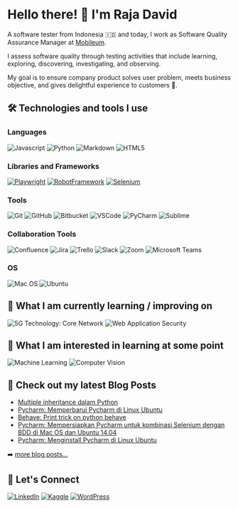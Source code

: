 # Hello there! 👋  I'm Raja David
A software tester from Indonesia 🇮🇩 and today, I work as Software Quality Assurance Manager at [Mobileum](https://www.mobileum.com/). 

I assess software quality through testing activities that include learning, exploring, discovering, investigating, and observing.

My goal is to ensure company product solves user problem, meets business objective, and gives delightful experience to customers 🎁.

## 🛠  Technologies and tools I use
### Languages
![Javascript](https://img.shields.io/badge/JavaScript-323330?style=for-the-badge&logo=javascript&logoColor=F7DF1E)
![Python](https://img.shields.io/badge/python-3670A0?style=for-the-badge&logo=python&logoColor=ffdd54)
![Markdown](https://img.shields.io/badge/markdown-%23000000.svg?style=for-the-badge&logo=markdown&logoColor=white)
![HTML5](https://img.shields.io/badge/html5-%23E34F26.svg?style=for-the-badge&logo=html5&logoColor=white)

### Libraries and Frameworks
[![Playwright](https://img.shields.io/badge/Playwright-45ba4b?style=for-the-badge&logo=Playwright&logoColor=white)](https://playwright.dev/)
[![RobotFramework](https://img.shields.io/badge/-Robot%20Framework-000000?style=for-the-badge&logo=robot-framework&logoColor=white)](https://github.com/robotframework/robotframework)
[![Selenium](https://img.shields.io/badge/-selenium-%43B02A?style=for-the-badge&logo=selenium&logoColor=white)](https://github.com/SeleniumHQ/selenium)

### Tools
![Git](https://img.shields.io/badge/git-%23F05033.svg?style=for-the-badge&logo=git&logoColor=white)
![GitHub](https://img.shields.io/badge/github-%23121011.svg?style=for-the-badge&logo=github&logoColor=white)
![Bitbucket](https://img.shields.io/badge/bitbucket-%230047B3.svg?style=for-the-badge&logo=bitbucket&logoColor=white)
![VSCode](https://img.shields.io/badge/VSCode-0078D4?style=for-the-badge&logo=visual%20studio%20code&logoColor=white)
![PyCharm](https://img.shields.io/badge/PyCharm-000000.svg?&style=for-the-badge&logo=PyCharm&logoColor=white)
![Sublime](https://img.shields.io/badge/sublime_text-%23575757.svg?&style=for-the-badge&logo=sublime-text&logoColor=important)

### Collaboration Tools
![Confluence](https://img.shields.io/badge/confluence-%23172BF4.svg?style=for-the-badge&logo=confluence&logoColor=white)
![Jira](https://img.shields.io/badge/jira-%230A0FFF.svg?style=for-the-badge&logo=jira&logoColor=white)
![Trello](https://img.shields.io/badge/Trello-%23026AA7.svg?style=for-the-badge&logo=Trello&logoColor=white)
![Slack](https://img.shields.io/badge/Slack-4A154B?style=for-the-badge&logo=slack&logoColor=white)
![Zoom](https://img.shields.io/badge/Zoom-2D8CFF?style=for-the-badge&logo=zoom&logoColor=white)
![Microsoft Teams](https://img.shields.io/badge/Microsoft_Teams-6264A7?style=for-the-badge&logo=microsoft-teams&logoColor=white)

### OS
![Mac OS](https://img.shields.io/badge/mac%20os-000000?style=for-the-badge&logo=macos&logoColor=F0F0F0)
![Ubuntu](https://img.shields.io/badge/Ubuntu-E95420?style=for-the-badge&logo=ubuntu&logoColor=white)

## 📖  What I am currently learning / improving on
![5G Technology: Core Network](https://img.shields.io/badge/5G%20Technology%3A%20Core%20Network-333333?style=for-the-badge)
![Web Application Security](https://img.shields.io/badge/Web%20Application%20Security-333333?style=for-the-badge)

## 🌱  What I am interested in learning at some point
![Machine Learning](https://img.shields.io/badge/Machine%20Learning-333333?style=for-the-badge)
![Computer Vision](https://img.shields.io/badge/Computer%20Vision-333333?style=for-the-badge)

## 📕  Check out my latest Blog Posts
<!-- BLOG-POST-LIST:START -->
- [Multiple inheritance dalam Python](https://techwithraja.wordpress.com/2020/08/03/multiple-inheritance-dalam-python/)
- [Pycharm: Memperbarui Pycharm di Linux Ubuntu](https://techwithraja.wordpress.com/2020/07/20/pycharm-memperbarui-pycharm-di-linux-ubuntu/)
- [Behave: Print trick on python behave](https://techwithraja.wordpress.com/2020/06/22/behave-print-trick-on-python-behave/)
- [Pycharm: Mempersiapkan Pycharm untuk kombinasi Selenium dengan BDD di Mac OS dan Ubuntu 14.04](https://techwithraja.wordpress.com/2020/05/25/pycharm-mempersiapkan-pycharm-untuk-kombinasi-selenium-dengan-bdd-di-mac-os-dan-ubuntu-14-04/)
- [Pycharm: Menginstall Pycharm di Linux Ubuntu](https://techwithraja.wordpress.com/2019/03/16/menginstall-pycharm-di-linux-ubuntu-2/)
<!-- BLOG-POST-LIST:END -->

➡️  [more blog posts...][wordpress]

## 🤝  Let's Connect
[![LinkedIn](https://img.shields.io/badge/linkedin-%230077B5.svg?style=for-the-badge&logo=linkedin&logoColor=white)][linkedin]
[![Kaggle](https://img.shields.io/badge/Kaggle-20BEFF?style=for-the-badge&logo=Kaggle&logoColor=white)][kaggle]
[![WordPress](https://img.shields.io/badge/WordPress-%23117AC9.svg?style=for-the-badge&logo=WordPress&logoColor=white)][wordpress]

[wordpress]: https://techwithraja.wordpress.com/
[linkedin]: https://www.linkedin.com/in/rajadavidhasugian/
[kaggle]: https://www.kaggle.com/rajadavidh

